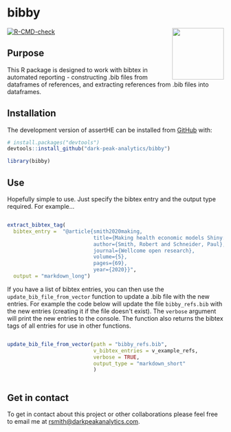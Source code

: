 # bibby

<div class="logos">

<img src="https://github.com/user-attachments/assets/0fd4be1b-8dd3-4625-9c3f-98b407394107" width="120px" align="right">

</div>

<!-- badges: start -->

[![R-CMD-check](https://github.com/dark-peak-analytics/bibby/actions/workflows/R-CMD-check.yaml/badge.svg)](https://github.com/dark-peak-analytics/bibby/actions/workflows/R-CMD-check.yaml)

<!-- badges: end -->

## Purpose

This R package is designed to work with bibtex in automated reporting - constructing .bib files from 
dataframes of references, and extracting references from .bib files into dataframes.


## Installation

The development version of assertHE can be installed from
[GitHub](https://github.com/) with:

``` r
# install.packages("devtools")
devtools::install_github("dark-peak-analytics/bibby")

library(bibby)
```

## Use

Hopefully simple to use. Just specify the bibtex entry and the output type required.
For example...

``` r

extract_bibtex_tag(
  bibtex_entry =  "@article{smith2020making,
                            title={Making health economic models Shiny: A tutorial},
                            author={Smith, Robert and Schneider, Paul},
                            journal={Wellcome open research},
                            volume={5},
                            pages={69},
                            year={2020}}",
  output = "markdown_long")

```

If you have a list of bibtex entries, you can then use the `update_bib_file_from_vector`
function to update a .bib file with the new entries. For example the code below
will update the file `bibby_refs.bib` with the new entries (creating it if the file
doesn't exist). The `verbose` argument will print the new entries to the console.
The function also returns the bibtex tags of all entries for use in other functions.


``` r

update_bib_file_from_vector(path = "bibby_refs.bib",
                            v_bibtex_entries = v_example_refs,
                            verbose = TRUE, 
                            output_type = "markdown_short"
                            )
                            
```




## Get in contact

To get in contact about this project or other collaborations please feel
free to email me at <rsmith@darkpeakanalytics.com>.
